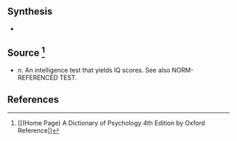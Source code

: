 ## Synthesis
- 
## Source [^1]
- $n$. An intelligence test that yields IQ scores. See also NORM-REFERENCED TEST.
## References

[^1]: [[(Home Page) A Dictionary of Psychology 4th Edition by Oxford Reference]]